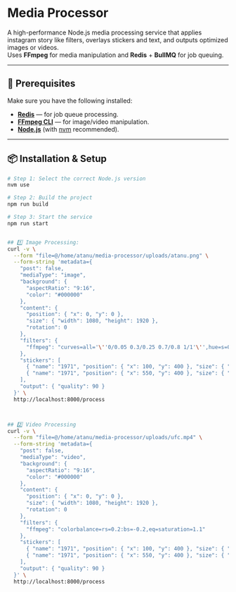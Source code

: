 # Media Processor

A high-performance Node.js media processing service that applies instagram story like filters, overlays stickers and text, and outputs optimized images or videos.  
Uses **FFmpeg** for media manipulation and **Redis** + **BullMQ** for job queuing.

---

## 🚀 Prerequisites

Make sure you have the following installed:

- **[Redis](https://redis.io/)** — for job queue processing.
- **[FFmpeg CLI](https://ffmpeg.org/)** — for image/video manipulation.
- **[Node.js](https://nodejs.org/)** (with [nvm](https://github.com/nvm-sh/nvm) recommended).

---

## 📦 Installation & Setup

```bash
# Step 1: Select the correct Node.js version
nvm use

# Step 2: Build the project
npm run build

# Step 3: Start the service
npm run start


## 1️⃣ Image Processing: 
curl -v \
  --form "file=@/home/atanu/media-processor/uploads/atanu.png" \
  --form-string 'metadata={
    "post": false,
    "mediaType": "image",
    "background": {
      "aspectRatio": "9:16",
      "color": "#000000"
    },
    "content": {
      "position": { "x": 0, "y": 0 },
      "size": { "width": 1080, "height": 1920 },
      "rotation": 0
    },
    "filters": {
      "ffmpeg": "curves=all='\''0/0.05 0.3/0.25 0.7/0.8 1/1'\'',hue=s=0,eq=contrast=1.4:brightness=0.08"
    },
    "stickers": [
      { "name": "1971", "position": { "x": 100, "y": 400 }, "size": { "width": 200, "height": 200 }, "rotation": 0, "z": 10, "opacity": 1 },
      { "name": "1971", "position": { "x": 550, "y": 400 }, "size": { "width": 200, "height": 200 }, "rotation": 0, "z": 10, "opacity": 1 }
    ],
    "output": { "quality": 90 }
  }' \
  http://localhost:8000/process



## 2️⃣ Video Processing
curl -v \
  --form "file=@/home/atanu/media-processor/uploads/ufc.mp4" \
  --form-string 'metadata={
    "post": false,
    "mediaType": "video",
    "background": {
      "aspectRatio": "9:16",
      "color": "#000000"
    },
    "content": {
      "position": { "x": 0, "y": 0 },
      "size": { "width": 1080, "height": 1920 },
      "rotation": 0
    },
    "filters": {
      "ffmpeg": "colorbalance=rs=0.2:bs=-0.2,eq=saturation=1.1"
    },
    "stickers": [
      { "name": "1971", "position": { "x": 100, "y": 400 }, "size": { "width": 200, "height": 200 }, "rotation": 0, "z": 10, "opacity": 1 },
      { "name": "1971", "position": { "x": 550, "y": 400 }, "size": { "width": 200, "height": 200 }, "rotation": 0, "z": 10, "opacity": 1 }
    ],
    "output": { "quality": 90 }
  }' \
  http://localhost:8000/process
